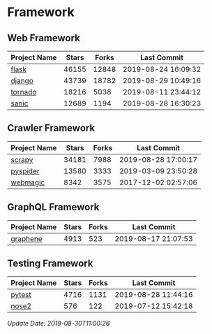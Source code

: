 # Framework

## Web Framework

| Project Name | Stars | Forks | Last Commit |
| ------------ | ----- | ----- | ----------- |
| [flask](https://github.com/pallets/flask) | 46155 | 12848 | 2019-08-24 16:09:32 |
| [django](https://github.com/django/django) | 43739 | 18782 | 2019-08-29 10:49:16 |
| [tornado](https://github.com/tornadoweb/tornado) | 18216 | 5038 | 2019-08-11 23:44:12 |
| [sanic](https://github.com/huge-success/sanic) | 12689 | 1194 | 2019-08-28 16:30:23 |

## Crawler Framework

| Project Name | Stars | Forks | Last Commit |
| ------------ | ----- | ----- | ----------- |
| [scrapy](https://github.com/scrapy/scrapy) | 34181 | 7988 | 2019-08-28 17:00:17 |
| [pyspider](https://github.com/binux/pyspider) | 13580 | 3333 | 2019-03-09 23:50:28 |
| [webmagic](https://github.com/code4craft/webmagic) | 8342 | 3575 | 2017-12-02 02:57:06 |

## GraphQL Framework

| Project Name | Stars | Forks | Last Commit |
| ------------ | ----- | ----- | ----------- |
| [graphene](https://github.com/graphql-python/graphene) | 4913 | 523 | 2019-08-17 21:07:53 |

## Testing Framework

| Project Name | Stars | Forks | Last Commit |
| ------------ | ----- | ----- | ----------- |
| [pytest](https://github.com/pytest-dev/pytest) | 4716 | 1131 | 2019-08-28 11:44:16 |
| [nose2](https://github.com/nose-devs/nose2) | 576 | 122 | 2019-07-12 15:42:18 |

*Update Date: 2019-08-30T11:00:26*